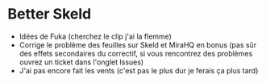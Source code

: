 # Better Skeld

 - Idées de Fuka (cherchez le clip j'ai la flemme)
 - Corrige le problème des feuilles sur Skeld et MiraHQ en bonus (pas sûr des effets secondaires du correctif, si vous rencontrez des problèmes ouvrez un ticket dans l'onglet Issues)
 - J'ai pas encore fait les vents (c'est pas le plus dur je ferais ça plus tard)
